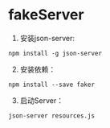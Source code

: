 # fakeServer
1. 安装json-server:
```console
npm install -g json-server
```
2. 安装依赖：
```console
npm install --save faker
```
3. 启动Server：
```console
json-server resources.js 
```
